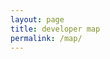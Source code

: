 ```yaml
---
layout: page
title: developer map
permalink: /map/
---
```


<div id="map" style="height:500px;width:100%"></div>
<link rel="stylesheet" href="//cdnjs.cloudflare.com/ajax/libs/leaflet/0.7.3/leaflet.css" />
<script src="//cdnjs.cloudflare.com/ajax/libs/leaflet/0.7.3/leaflet.js"></script>
<script style="text/javascript">
    // create a map in the "map" div, set the view to a given place and zoom
    var map = L.map('map').setView([51.505, -0.09], 13);

    // add an OpenStreetMap tile layer
    L.tileLayer('http://{s}.tile.osm.org/{z}/{x}/{y}.png', {
        attribution: '&copy; <a href="http://osm.org/copyright">OpenStreetMap</a> contributors'
    }).addTo(map);
    
    var markers = [
      {
        'name': 'Daniel Fore',
        'desc': 'elementary co-founder',
        'pos': [51.5, -0.09]
      },
      {
        'name': 'Cassidy James Blaede',
        'desc': 'elementary co-founder',
        'pos': [51.5, 0.5]
      }
    ] // end of markers
    
    for (m of markers) {
        L.marker(m.pos).addTo(map)
            .bindPopup(m.name);
    }

    // add a marker in the given location, attach some popup content to it and open the popup
    L.marker([51.5, -0.09]).addTo(map)
        .bindPopup('A pretty CSS3 popup. <br/> Easily customizable.')
        .openPopup();
</script>